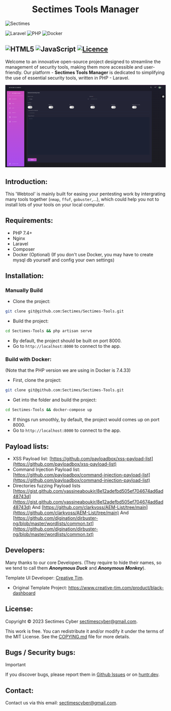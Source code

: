 <h1 align="center">Sectimes Tools Manager</h1>

![Sectimes](https://badgen.net/badge/Sectimes/Cyber/purple?icon=github&scale=1.5)

![Laravel](https://img.shields.io/badge/laravel-%23FF2D20.svg?style=for-the-badge&logo=laravel&logoColor=white)
![PHP](https://img.shields.io/badge/php-%23777BB4.svg?style=for-the-badge&logo=php&logoColor=white)
![Docker](https://img.shields.io/badge/docker-%230db7ed.svg?style=for-the-badge&logo=docker&logoColor=white)

![HTML5](https://img.shields.io/badge/html5-%23E34F26.svg?style=for-the-badge&logo=html5&logoColor=white)
![JavaScript](https://img.shields.io/badge/javascript-%23323330.svg?style=for-the-badge&logo=javascript&logoColor=%23F7DF1E)
[![Licence](https://img.shields.io/github/license/Ileriayo/markdown-badges?style=for-the-badge)](./LICENSE)
---

Welcome to an innovative open-source project designed to streamline the management of security tools, making them more accessible and user-friendly. Our platform - **Sectimes Tools Manager** is dedicated to simplifying the use of essential security tools, written in PHP - Laravel.

![Sectimes-tools-example-pic](/public/img/Sectimes-tools-example-pic.png)
## Introduction:
This 'Webtool' is mainly built for easing your pentesting work by intergrating many tools together (`nmap`, `ffuf`, `gobuster`,...), which could help you not to install lots of your tools on your local computer.

## Requirements:
- PHP 7.4+
- Nginx
- Laravel
- Composer
- Docker (Optional) (If you don't use Docker, you may have to create mysql db yourself and config your own settings)

## Installation:
### Manually Build 
- Clone the project:
```bash
git clone git@github.com:Sectimes/Sectimes-Tools.git
```
- Build the project:
```bash
cd Sectimes-Tools && php artisan serve
```
- By default, the project should be built on port 8000.
- Go to `http://localhost:8000` to connect to the app.

### Build with Docker:
(Note that the PHP version we are using in Docker is 7.4.33)
- First, clone the project:
```bash
git clone git@github.com:Sectimes/Sectimes-Tools.git
```
- Get into the folder and build the project:
```bash
cd Sectimes-Tools && docker-compose up
```
- If things run smoothly, by default, the project would comes up on port 8000.
- Go to `http://localhost:8000` to connect to the app.

## Payload lists:
- XSS Payload list: [https://github.com/payloadbox/xss-payload-list](https://github.com/payloadbox/xss-payload-list)
- Command Injection Payload list: [https://github.com/payloadbox/command-injection-payload-list](https://github.com/payloadbox/command-injection-payload-list)
- Directories fuzzing Payload lists [https://gist.github.com/yassineaboukir/8e12adefbd505ef704674ad6ad48743d](https://gist.github.com/yassineaboukir/8e12adefbd505ef704674ad6ad48743d) And [https://github.com/clarkvoss/AEM-List/tree/main](https://github.com/clarkvoss/AEM-List/tree/main) And [https://github.com/digination/dirbuster-ng/blob/master/wordlists/common.txt](https://github.com/digination/dirbuster-ng/blob/master/wordlists/common.txt)

## Developers:
Many thanks to our core Developers. (They require to hide their names, so we tend to call them ***Anonymous Duck*** and ***Anonymous Monkey***).

Template UI Developer: [Creative Tim](https://www.creative-tim.com).
- Original Template Project: https://www.creative-tim.com/product/black-dashboard

## License:
Copyright © 2023 Sectimes Cyber [sectimescyber@gmail.com](sectimescyber@gmail.com).

This work is free. You can redistribute it and/or modify it under the terms of the MIT License. See the [COPYING.md](https://github.com/wallabag/wallabag/blob/master/COPYING.md) file for more details.

## Bugs / Security bugs:
> [!IMPORTANT]
> If you discover bugs, please report them in [Github Issues](https://github.com/Sectimes/Sectimes-Tools/issues) or on [huntr.dev](https://huntr.dev).

## Contact:
Contact us via this email: [sectimescyber@gmail.com](sectimescyber@gmail.com).
